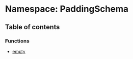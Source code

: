 # Namespace: PaddingSchema

## Table of contents

### Functions

* [empty](/auto-docs/free-layout-editor/functions/PaddingSchema.empty.md)
